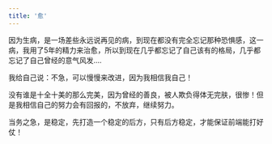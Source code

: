 ```yaml
---
title: '愈'
---
```

因为生病，是一场差些永远说再见的病，到现在都没有完全忘记那种恐惧感，这一病，我用了5年的精力来治愈，所以到现在几乎都忘记了自己该有的格局，几乎都忘记了自己曾经的意气风发....

我给自己说：不急，可以慢慢来改进，因为我相信我自己！

没有谁是十全十美的那么完美，因为曾经的善良，被人欺负得体无完肤，很惨！但是我相信自己的努力会有回报的，不放弃，继续努力。  

当务之急，是稳定，先打造一个稳定的后方，只有后方稳定，才能保证前端能打好仗！